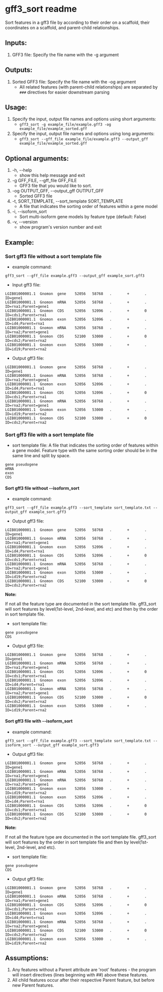 # gff3_sort readme

Sort features in a gff3 file by according to their order on a scaffold, their coordinates on a scaffold, and parent-child relationships.

## Inputs:

1. GFF3 file: Specify the file name with the -g argument

## Outputs:

1. Sorted GFF3 file: Specify the file name with the -og argument
    - All related features (with parent-child relationships) are separated by `###` directives for easier downstream parsing

## Usage:

1. Specify the input, output file names and options using short arguments:
    - `gff3_sort -g example_file/example.gff3 -og example_file/example_sorted.gff`
2. Specify the input, output file names and options using long arguments:
    - `gff3_sort --gff_file example_file/example.gff3 --output_gff example_file/example_sorted.gff`

## Optional arguments:

1. -h, --help
    - show this help message and exit
2. -g GFF_FILE, --gff_file GFF_FILE
    - GFF3 file that you would like to sort.
3. -og OUTPUT_GFF, --output_gff OUTPUT_GFF
    - Sorted GFF3 file
4. -t, SORT_TEMPLATE, --sort_template SORT_TEMPLATE
    -  A file that indicates the sorting order of features within a gene model
5. -i, --isoform_sort
    - Sort multi-isoform gene models by feature type (default: False)
6. -v, --version
    - show program's version number and exit

## Example:

### Sort gff3 file without a sort template file
* example command:

`gff3_sort --gff_file example.gff3 --output_gff example_sort.gff3`

* Input gff3 file:

```shell
LGIB01000001.1  Gnomon  gene    52056   58768   .       +       .       ID=gene1
LGIB01000001.1  Gnomon  mRNA    52056   58768   .       +       .       ID=rna1;Parent=gene1
LGIB01000001.1  Gnomon  CDS     52056   52096   .       +       0       ID=cds1;Parent=rna1
LGIB01000001.1  Gnomon  exon    52056   52096   .       +       .       ID=id4;Parent=rna1
LGIB01000001.1  Gnomon  mRNA    52056   58768   .       +       .       ID=rna2;Parent=gene1
LGIB01000001.1  Gnomon  CDS     52100   53000   .       +       0       ID=cds2;Parent=rna2
LGIB01000001.1  Gnomon  exon    52056   53000   .       +       .       ID=id19;Parent=rna2
```

* Output gff3 file:

```shell
LGIB01000001.1  Gnomon  gene    52056   58768   .       +       .       ID=gene1
LGIB01000001.1  Gnomon  mRNA    52056   58768   .       +       .       ID=rna1;Parent=gene1
LGIB01000001.1  Gnomon  exon    52056   52096   .       +       .       ID=id4;Parent=rna1
LGIB01000001.1  Gnomon  CDS     52056   52096   .       +       0       ID=cds1;Parent=rna1
LGIB01000001.1  Gnomon  mRNA    52056   58768   .       +       .       ID=rna2;Parent=gene1
LGIB01000001.1  Gnomon  exon    52056   53000   .       +       .       ID=id19;Parent=rna2
LGIB01000001.1  Gnomon  CDS     52100   53000   .       +       0       ID=cds2;Parent=rna2
```

### Sort gff3 file with a sort template file

* sort template file: A file that indicates the sorting order of features within a gene model. Feature type with the same sorting order should be in the same line and split by space.

```shell
gene pseudogene
mRNA
exon
CDS
```

#### Sort gff3 file without --isoform_sort

* example command:

`gff3_sort --gff_file example.gff3 --sort_template sort_template.txt --output_gff example_sort.gff3`

* Output gff3 file:

```shell
LGIB01000001.1  Gnomon  gene    52056   58768   .       +       .       ID=gene1
LGIB01000001.1  Gnomon  mRNA    52056   58768   .       +       .       ID=rna1;Parent=gene1
LGIB01000001.1  Gnomon  exon    52056   52096   .       +       .       ID=id4;Parent=rna1
LGIB01000001.1  Gnomon  CDS     52056   52096   .       +       0       ID=cds1;Parent=rna1
LGIB01000001.1  Gnomon  mRNA    52056   58768   .       +       .       ID=rna2;Parent=gene1
LGIB01000001.1  Gnomon  exon    52056   53000   .       +       .       ID=id19;Parent=rna2
LGIB01000001.1  Gnomon  CDS     52100   53000   .       +       0       ID=cds2;Parent=rna2
```

**Note:**

If not all the feature type are documented in the sort template file. gff3_sort will sort features by level(1st-level, 2nd-level, and etc) and then by the order in sort template file.

* sort template file:

```shell
gene pseudogene
CDS
```

* Output gff3 file:

```
LGIB01000001.1  Gnomon  gene    52056   58768   .       +       .       ID=gene1
LGIB01000001.1  Gnomon  mRNA    52056   58768   .       +       .       ID=rna1;Parent=gene1
LGIB01000001.1  Gnomon  CDS     52056   52096   .       +       0       ID=cds1;Parent=rna1
LGIB01000001.1  Gnomon  exon    52056   52096   .       +       .       ID=id4;Parent=rna1
LGIB01000001.1  Gnomon  mRNA    52056   58768   .       +       .       ID=rna2;Parent=gene1
LGIB01000001.1  Gnomon  CDS     52100   53000   .       +       0       ID=cds2;Parent=rna2
LGIB01000001.1  Gnomon  exon    52056   53000   .       +       .       ID=id19;Parent=rna2
```

#### Sort gff3 file with --isoform_sort

* example command:

`gff3_sort --gff_file example.gff3 --sort_template sort_template.txt --isoform_sort --output_gff example_sort.gff3`

* Output gff3 file:

```shell
LGIB01000001.1  Gnomon  gene    52056   58768   .       +       .       ID=gene1
LGIB01000001.1  Gnomon  mRNA    52056   58768   .       +       .       ID=rna1;Parent=gene1
LGIB01000001.1  Gnomon  mRNA    52056   58768   .       +       .       ID=rna2;Parent=gene1
LGIB01000001.1  Gnomon  exon    52056   53000   .       +       .       ID=id19;Parent=rna2
LGIB01000001.1  Gnomon  exon    52056   52096   .       +       .       ID=id4;Parent=rna1
LGIB01000001.1  Gnomon  CDS     52056   52096   .       +       0       ID=cds1;Parent=rna1
LGIB01000001.1  Gnomon  CDS     52100   53000   .       +       0       ID=cds2;Parent=rna2
```

**Note:**

If not all the feature type are documented in the sort template file. gff3_sort will sort features by the order in sort template file and then by level(1st-level, 2nd-level, and etc).

* sort template file:

```shell
gene pseudogene
CDS
```

* Output gff3 file:

```
LGIB01000001.1  Gnomon  gene    52056   58768   .       +       .       ID=gene1
LGIB01000001.1  Gnomon  mRNA    52056   58768   .       +       .       ID=rna1;Parent=gene1
LGIB01000001.1  Gnomon  CDS     52056   52096   .       +       0       ID=cds1;Parent=rna1
LGIB01000001.1  Gnomon  exon    52056   52096   .       +       .       ID=id4;Parent=rna1
LGIB01000001.1  Gnomon  mRNA    52056   58768   .       +       .       ID=rna2;Parent=gene1
LGIB01000001.1  Gnomon  CDS     52100   53000   .       +       0       ID=cds2;Parent=rna2
LGIB01000001.1  Gnomon  exon    52056   53000   .       +       .       ID=id19;Parent=rna2
```

## Assumptions:

1. Any features without a Parent attribute are 'root' features - the program will insert  directives (lines beginning with ##) above these features.
2. All child features occur after their respective Parent feature, but before new Parent features.

